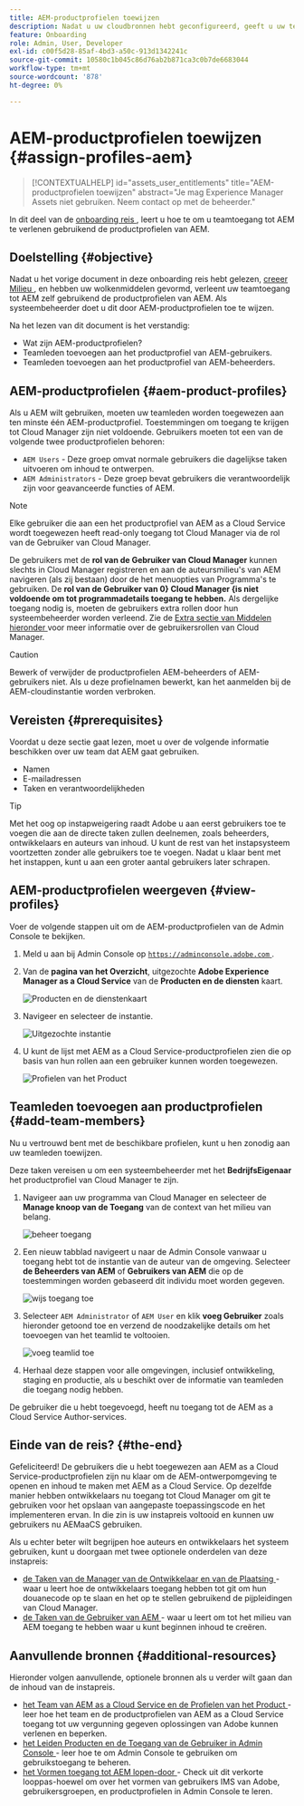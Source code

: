 ```yaml
---
title: AEM-productprofielen toewijzen
description: Nadat u uw cloudbronnen hebt geconfigureerd, geeft u uw team toegang tot AEM zelf met behulp van AEM-productprofielen.
feature: Onboarding
role: Admin, User, Developer
exl-id: c00f5d28-85af-4bd3-a50c-913d1342241c
source-git-commit: 10580c1b045c86d76ab2b871ca3c0b7de6683044
workflow-type: tm+mt
source-wordcount: '878'
ht-degree: 0%

---
```


# AEM-productprofielen toewijzen {#assign-profiles-aem}

>[!CONTEXTUALHELP]
>id="assets_user_entitlements"
>title="AEM-productprofielen toewijzen"
>abstract="Je mag Experience Manager Assets niet gebruiken. Neem contact op met de beheerder."

In dit deel van de [ onboarding reis ](overview.md), leert u hoe te om u teamtoegang tot AEM te verlenen gebruikend de productprofielen van AEM.

## Doelstelling {#objective}

Nadat u het vorige document in deze onboarding reis hebt gelezen, [ creeer Milieu ](create-environments.md), en hebben uw wolkenmiddelen gevormd, verleent uw teamtoegang tot AEM zelf gebruikend de productprofielen van AEM. Als systeembeheerder doet u dit door AEM-productprofielen toe te wijzen.

Na het lezen van dit document is het verstandig:

* Wat zijn AEM-productprofielen?
* Teamleden toevoegen aan het productprofiel van AEM-gebruikers.
* Teamleden toevoegen aan het productprofiel van AEM-beheerders.

## AEM-productprofielen {#aem-product-profiles}

Als u AEM wilt gebruiken, moeten uw teamleden worden toegewezen aan ten minste één AEM-productprofiel. Toestemmingen om toegang te krijgen tot Cloud Manager zijn niet voldoende. Gebruikers moeten tot een van de volgende twee productprofielen behoren:

* `AEM Users` - Deze groep omvat normale gebruikers die dagelijkse taken uitvoeren om inhoud te ontwerpen.
* `AEM Administrators` - Deze groep bevat gebruikers die verantwoordelijk zijn voor geavanceerde functies of AEM.

>[!NOTE]
>
>Elke gebruiker die aan een het productprofiel van AEM as a Cloud Service wordt toegewezen heeft read-only toegang tot Cloud Manager via de **&#x200B;**&#x200B;rol van de Gebruiker van Cloud Manager.
>
>De gebruikers met de **rol van de Gebruiker van Cloud Manager** kunnen slechts in Cloud Manager registreren en aan de auteursmilieu&#39;s van AEM navigeren (als zij bestaan) door de het menuopties van Programma&#39;s te gebruiken. De **rol van de Gebruiker van 0&rbrace; Cloud Manager &lbrace;is niet voldoende om tot programmadetails toegang te hebben.** Als dergelijke toegang nodig is, moeten de gebruikers extra rollen door hun systeembeheerder worden verleend.
>Zie de [ Extra sectie van Middelen hieronder ](#additional-resources) voor meer informatie over de gebruikersrollen van Cloud Manager.

>[!CAUTION]
>
>Bewerk of verwijder de productprofielen AEM-beheerders of AEM-gebruikers niet. Als u deze profielnamen bewerkt, kan het aanmelden bij de AEM-cloudinstantie worden verbroken.

## Vereisten {#prerequisites}

Voordat u deze sectie gaat lezen, moet u over de volgende informatie beschikken over uw team dat AEM gaat gebruiken.

* Namen
* E-mailadressen
* Taken en verantwoordelijkheden

>[!TIP]
>
>Met het oog op instapweigering raadt Adobe u aan eerst gebruikers toe te voegen die aan de directe taken zullen deelnemen, zoals beheerders, ontwikkelaars en auteurs van inhoud. U kunt de rest van het instapsysteem voortzetten zonder alle gebruikers toe te voegen. Nadat u klaar bent met het instappen, kunt u aan een groter aantal gebruikers later schrapen.

## AEM-productprofielen weergeven {#view-profiles}

Voer de volgende stappen uit om de AEM-productprofielen van de Admin Console te bekijken.

1. Meld u aan bij Admin Console op [`https://adminconsole.adobe.com` ](https://adminconsole.adobe.com) .

1. Van de **pagina van het Overzicht**, uitgezochte **Adobe Experience Manager as a Cloud Service** van de **Producten en de diensten** kaart.

   ![ Producten en de dienstenkaart ](/help/journey-onboarding/assets/assign-team1.png)

1. Navigeer en selecteer de instantie.

   ![ Uitgezochte instantie ](/help/journey-onboarding/assets/cloud-profiles-1.png)

1. U kunt de lijst met AEM as a Cloud Service-productprofielen zien die op basis van hun rollen aan een gebruiker kunnen worden toegewezen.

   ![ Profielen van het Product ](/help/journey-onboarding/assets/cloud-profiles-2.png)

## Teamleden toevoegen aan productprofielen {#add-team-members}

Nu u vertrouwd bent met de beschikbare profielen, kunt u hen zonodig aan uw teamleden toewijzen.

Deze taken vereisen u om een systeembeheerder met het **BedrijfsEigenaar** het productprofiel van Cloud Manager te zijn.

1. Navigeer aan uw programma van Cloud Manager en selecteer de **Manage knoop van de Toegang** van de context van het milieu van belang.

   ![ beheer toegang ](/help/journey-onboarding/assets/add-team1.png)

1. Een nieuw tabblad navigeert u naar de Admin Console vanwaar u toegang hebt tot de instantie van de auteur van de omgeving. Selecteer **de Beheerders van AEM** of **Gebruikers van AEM** die op de toestemmingen worden gebaseerd dit individu moet worden gegeven.

   ![ wijs toegang ](/help/journey-onboarding/assets/add-team2.png) toe

1. Selecteer `AEM Administrator` of `AEM User` en klik **voeg Gebruiker** zoals hieronder getoond toe en verzend de noodzakelijke details om het toevoegen van het teamlid te voltooien.

   ![ voeg teamlid ](/help/journey-onboarding/assets/add-team3.png) toe

1. Herhaal deze stappen voor alle omgevingen, inclusief ontwikkeling, staging en productie, als u beschikt over de informatie van teamleden die toegang nodig hebben.

De gebruiker die u hebt toegevoegd, heeft nu toegang tot de AEM as a Cloud Service Author-services.

## Einde van de reis? {#the-end}

Gefeliciteerd! De gebruikers die u hebt toegewezen aan AEM as a Cloud Service-productprofielen zijn nu klaar om de AEM-ontwerpomgeving te openen en inhoud te maken met AEM as a Cloud Service. Op dezelfde manier hebben ontwikkelaars nu toegang tot Cloud Manager om git te gebruiken voor het opslaan van aangepaste toepassingscode en het implementeren ervan. In die zin is uw instapreis voltooid en kunnen uw gebruikers nu AEMaaCS gebruiken.

Als u echter beter wilt begrijpen hoe auteurs en ontwikkelaars het systeem gebruiken, kunt u doorgaan met twee optionele onderdelen van deze instapreis:

* [ de Taken van de Manager van de Ontwikkelaar en van de Plaatsing ](developers.md) - waar u leert hoe de ontwikkelaars toegang hebben tot git om hun douanecode op te slaan en het op te stellen gebruikend de pijpleidingen van Cloud Manager.
* [ de Taken van de Gebruiker van AEM ](aem-users.md) - waar u leert om tot het milieu van AEM toegang te hebben waar u kunt beginnen inhoud te creëren.

## Aanvullende bronnen {#additional-resources}

Hieronder volgen aanvullende, optionele bronnen als u verder wilt gaan dan de inhoud van de instapreis.

* [ het Team van AEM as a Cloud Service en de Profielen van het Product ](/help/onboarding/aem-cs-team-product-profiles.md) - leer hoe het team en de productprofielen van AEM as a Cloud Service toegang tot uw vergunning gegeven oplossingen van Adobe kunnen verlenen en beperken.
* [ het Leiden Producten en de Toegang van de Gebruiker in Admin Console ](/help/security/ims-support.md#managing-products-and-user-access-in-admin-console) - leer hoe te om Admin Console te gebruiken om gebruikstoegang te beheren.
* [ het Vormen toegang tot AEM lopen-door ](https://experienceleague.adobe.com/docs/experience-manager-learn/cloud-service/accessing/walk-through.html) - Check uit dit verkorte looppas-hoewel om over het vormen van gebruikers IMS van Adobe, gebruikersgroepen, en productprofielen in Admin Console te leren.

